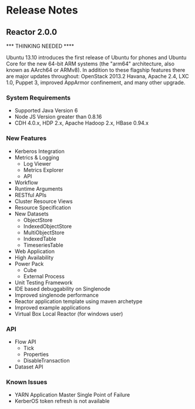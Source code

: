 Release Notes
==============

## Reactor 2.0.0

*** THINKING NEEDED ****

Ubuntu 13.10 introduces the first release of Ubuntu for phones and Ubuntu Core for the new 64-bit 
ARM systems (the "arm64" architecture, also known as AArch64 or ARMv8). In addition to these flagship 
features there are major updates throughout: OpenStack 2013.2 Havana, Apache 2.4, LXC 1.0, Puppet 3, 
improved AppArmor confinement, and many other upgrade.


### System Requirements
  * Supported Java Version 6
  * Node JS Version greater than 0.8.16
  * CDH 4.0.x, HDP 2.x, Apache Hadoop 2.x, HBase 0.94.x

### New Features
  * Kerberos Integration
  * Metrics & Logging
    * Log Viewer
    * Metrics Explorer
    * API
  * Workflow
  * Runtime Arguments
  * RESTful APIs
  * Cluster Resource Views
  * Resource Specification
  * New Datasets
    * ObjectStore
    * IndexedObjectStore
    * MultiObjectStore
    * IndexedTable
    * TimeseriesTable
  * Web Application
  * High Availability
  * Power Pack
    * Cube
    * External Process
  * Unit Testing Framework
  * IDE based debuggability on Singlenode
  * Improved singlenode performance
  * Reactor application template using maven archetype
  * Improved example applications
  * Virtual Box Local Reactor (for windows user) 
   
### API
  * Flow API
    * Tick
    * Properties
    * DisableTransaction
  * Dataset API

### Known Issues
   * YARN Application Master Single Point of Failure
   * KerberOS token refresh is not available
